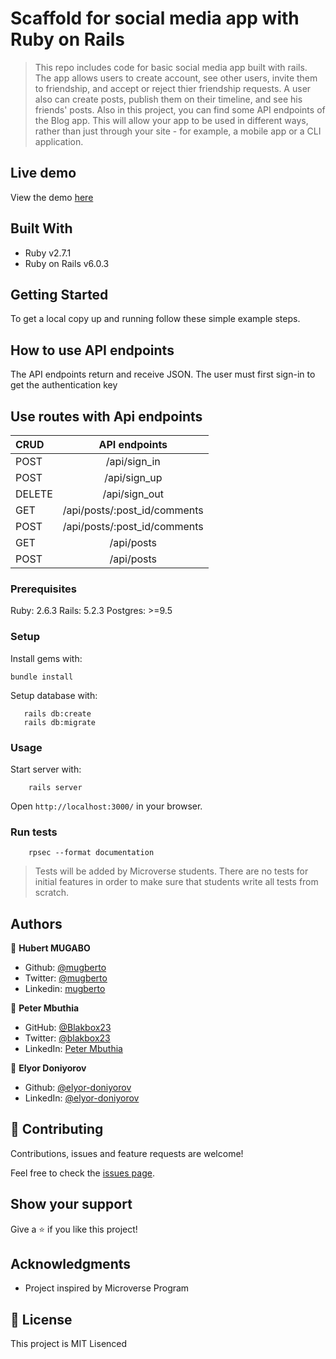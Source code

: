 # Scaffold for social media app with Ruby on Rails

> This repo includes code for basic social media app built with rails. The app allows users to create account, see other users, invite them to friendship, and accept or reject thier friendship requests. A user also can create posts, publish them on their timeline, and see his friends' posts. 
Also in this project, you can find some API endpoints of the Blog app. This will allow your app to be used in different ways, rather than just through your site - for example, a mobile app or a CLI application.

## Live demo

View the demo [here](https://fierce-ocean-92729.herokuapp.com/)

## Built With

- Ruby v2.7.1
- Ruby on Rails v6.0.3



## Getting Started

To get a local copy up and running follow these simple example steps.

## How to use API endpoints

The API endpoints return and receive JSON. The user must first sign-in to get the authentication key 

## Use routes with Api endpoints

|     CRUD       | API endpoints     
| :------------- | :----------: 
|  POST          | /api/sign_in  
|  POST          | /api/sign_up
|  DELETE        | /api/sign_out
|  GET           | /api/posts/:post_id/comments
|  POST          | /api/posts/:post_id/comments
|  GET           | /api/posts
|  POST          | /api/posts


### Prerequisites

Ruby: 2.6.3
Rails: 5.2.3
Postgres: >=9.5

### Setup

Install gems with:

```
bundle install
```

Setup database with:

```
   rails db:create
   rails db:migrate
```

### Usage

Start server with:

```
    rails server
```

Open `http://localhost:3000/` in your browser.

### Run tests

```
    rpsec --format documentation
```

> Tests will be added by Microverse students. There are no tests for initial features in order to make sure that students write all tests from scratch.

## Authors

👤 **Hubert MUGABO**

- Github: [@mugberto](https://github.com/mugberto)
- Twitter: [@mugberto](https://twitter.com/mugberto)
- Linkedin: [mugberto](https://www.linkedin.com/in/hubert-mugabo-23144b6a/)

👤 **Peter Mbuthia**

- GitHub: [@Blakbox23](https://github.com/blakbox23)
- Twitter: [@blakbox23](https://twitter.com/blakbox23)
- LinkedIn: [Peter Mbuthia](https://www.linkedin.com/in/peter-mbuthia)

👤 **Elyor Doniyorov**

- Github: [@elyor-doniyorov](https://github.com/elyor-doniyorov)
- LinkedIn: [@elyor-doniyorov](www.linkedin.com/in/elyor-doniyorov)

## 🤝 Contributing

Contributions, issues and feature requests are welcome!

Feel free to check the [issues page](issues/).

## Show your support

Give a ⭐️ if you like this project!

## Acknowledgments

- Project inspired by Microverse Program

## 📝 License

This project is MIT Lisenced

